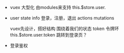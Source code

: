 - vuex 大型化 由modules来支持
  this.$store.user.
- user
  state  info 登录，注册，退出
  actions
  mutations

  vuex先设计，搭好结构 围绕着我们的状态
  token 令牌环  this.$store.user.token
  跳转到登录页？

- 登录鉴权
  